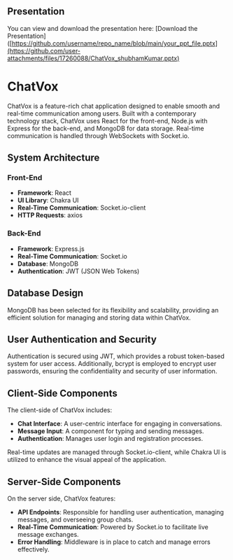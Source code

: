 ## Presentation
You can view and download the presentation here: [Download the Presentation]([https://github.com/username/repo_name/blob/main/your_ppt_file.pptx](https://github.com/user-attachments/files/17260088/ChatVox_shubhamKumar.pptx)

# ChatVox

ChatVox is a feature-rich chat application designed to enable smooth and real-time communication among users. Built with a contemporary technology stack, ChatVox uses React for the front-end, Node.js with Express for the back-end, and MongoDB for data storage. Real-time communication is handled through WebSockets with Socket.io.

## System Architecture

### Front-End

- **Framework**: React
- **UI Library**: Chakra UI
- **Real-Time Communication**: Socket.io-client
- **HTTP Requests**: axios

### Back-End

- **Framework**: Express.js
- **Real-Time Communication**: Socket.io
- **Database**: MongoDB
- **Authentication**: JWT (JSON Web Tokens)

## Database Design

MongoDB has been selected for its flexibility and scalability, providing an efficient solution for managing and storing data within ChatVox.

## User Authentication and Security

Authentication is secured using JWT, which provides a robust token-based system for user access. Additionally, bcrypt is employed to encrypt user passwords, ensuring the confidentiality and security of user information.

## Client-Side Components

The client-side of ChatVox includes:

- **Chat Interface**: A user-centric interface for engaging in conversations.
- **Message Input**: A component for typing and sending messages.
- **Authentication**: Manages user login and registration processes.

Real-time updates are managed through Socket.io-client, while Chakra UI is utilized to enhance the visual appeal of the application.

## Server-Side Components

On the server side, ChatVox features:

- **API Endpoints**: Responsible for handling user authentication, managing messages, and overseeing group chats.
- **Real-Time Communication**: Powered by Socket.io to facilitate live message exchanges.
- **Error Handling**: Middleware is in place to catch and manage errors effectively.


